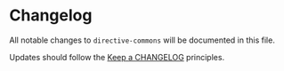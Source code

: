 # Changelog

All notable changes to `directive-commons` will be documented in this file.

Updates should follow the [Keep a CHANGELOG](http://keepachangelog.com/) principles.

